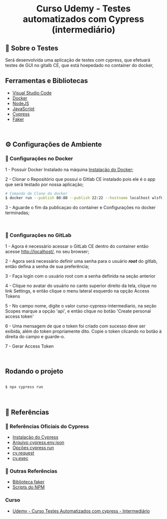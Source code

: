<img align="center" scr="https://github.com/brunoeduardoferreira/cs-testes-automatizados-com-cypress-basico/blob/main/assets/cypress_logo.png"/>

<h1 align="center"> Curso Udemy - Testes automatizados com Cypress (intermediário) </h1>

## 🚀 Sobre o Testes
Será desenvolvida uma aplicação de testes com cypress, que efetuará testes de GUI no gitalb CE, que está hoepedado no container do docker, 

## Ferramentas e Bibliotecas

- [Visual Studio Code]()
- [Docker]()
- [NodeJS]()
- [JavaScript]()
- [Cypress](https://docs.cypress.io)
- [Faker](https://www.npmjs.com/package/faker)

<br/>

## ⚙️ Configurações de Ambiente

### 🔨 Configurações no Docker

1 - Possuir Docker Instalado na máquina [Instalação do Docker](https://docs.docker.com/get-docker/);

2 - Clonar o Repositório que possui o Gitlab CE instalado pois ele é o app 
que será testado por nossa aplicação;

```bash
# Comando de Clone do docker
$ docker run --publish 80:80 --publish 22:22 --hostname localhost wlsf82/gitlab-ce
``` 
3 - Aguarde o fim da publicaçao do container e Configurações no docker terminadas; 

<br/>

### 🔨 Configurações no GitLab
1 - Agora é necessário acessar o GitLab CE dentro do container então acesse [http://localhost/](http://localhost/), no seu browser;

2 - Agora será necessário definir uma senha para o usuário ***root*** do gitlab, então defina a senha de sua preferência;

3 - Faça login com o usuário root com a senha definida na seção anterior

4 - Clique no avatar do usuário no canto superior direito da tela, clique no link Settings, e então clique o menu lateral esquerdo na opção Access Tokens

5 - No campo nome, digite o valor curso-cypress-intermediario, na seção Scopes marque a opção 'api', e então clique no botão 'Create personal access token'

6 - Uma mensagem de que o token foi criado com sucesso deve ser exibida, além do token propriamente dito. Copie o token clicando no botão à direita do campo e guarde-o.

7 - Gerar Access Token

<br/>

## Rodando o projeto 
```bash

$ npx cypress run

```


<br/>


## 🔗 Referências

### 🔗 Referências Oficiais do Cypress
- [Instalação do Cypress](https://docs.cypress.io/guides/getting-started/installing-cypress#System-requirements)
- [Arquivo cypress.env.json](https://docs.cypress.io/guides/guides/environment-variables#Option-2-cypress-env-json)
- [Opções cypress run](https://docs.cypress.io/guides/guides/command-line#Commands)
- [cy.request](https://docs.cypress.io/api/commands/request#Syntax)
- [cy.exec](https://docs.cypress.io/api/commands/exec#Syntax)

### 🔗 Outras Referências
- [Biblioteca faker](https://www.npmjs.com/package/faker)
- [Scripts do NPM](https://docs.npmjs.com/cli/v7/using-npm/scripts) 

### Curso 
- [Udemy - Curso Testes Automatizados com cypress - Intermediário](https://www.udemy.com/course/testes-automatizados-com-cypress-intermediario/)
